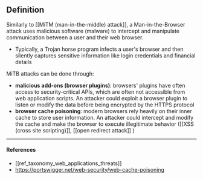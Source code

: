 ## Definition

Similarly to [[MiTM (man-in-the-middle) attack]], a Man-in-the-Browser attack uses malicious software (malware) to intercept and manipulate communication between a user and their web browser.
- Typically, a Trojan horse program infects a user's browser and then silently captures sensitive information like login credentials and financial details

MiTB attacks can be done through:
- **malicious add-ons (browser plugins)**: browsers' plugins have often access to security-critical APIs, which are often not accessible from web application scripts. An attacker could exploit a browser plugin to listen or modify the data before being encrypted by the HTTPS protocol
- **browser cache poisoning**: modern browsers rely heavily on their inner cache to store user information. An attacker could intercept and modify the cache and make the browser to execute illegitimate behavior ([[XSS (cross site scripting)]], [[open redirect attack]] )


---
#### References
- [[ref_taxonomy_web_applications_threats]]
- https://portswigger.net/web-security/web-cache-poisoning